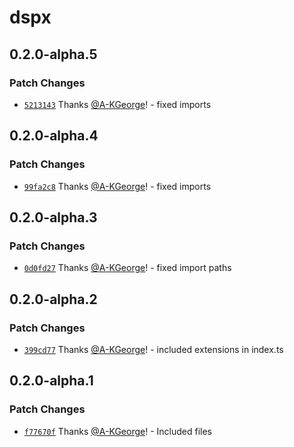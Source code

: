 # dspx

## 0.2.0-alpha.5

### Patch Changes

- [`5213143`](https://github.com/A-KGeorge/dspx/commit/5213143cfd98739a3e756496580168e4250413b9) Thanks [@A-KGeorge](https://github.com/A-KGeorge)! - fixed imports

## 0.2.0-alpha.4

### Patch Changes

- [`99fa2c8`](https://github.com/A-KGeorge/dspx/commit/99fa2c8f7a2bab982a963b7327b297a661bc1020) Thanks [@A-KGeorge](https://github.com/A-KGeorge)! - fixed imports

## 0.2.0-alpha.3

### Patch Changes

- [`0d0fd27`](https://github.com/A-KGeorge/dspx/commit/0d0fd27b33759559b8217cb9d8388675849832ae) Thanks [@A-KGeorge](https://github.com/A-KGeorge)! - fixed import paths

## 0.2.0-alpha.2

### Patch Changes

- [`399cd77`](https://github.com/A-KGeorge/dspx/commit/399cd77a3d1f062e39b160990c9e700ed3030546) Thanks [@A-KGeorge](https://github.com/A-KGeorge)! - included extensions in index.ts

## 0.2.0-alpha.1

### Patch Changes

- [`f77670f`](https://github.com/A-KGeorge/dspx/commit/f77670fa354542a92a852b3b94d6297ec37abadb) Thanks [@A-KGeorge](https://github.com/A-KGeorge)! - Included files
